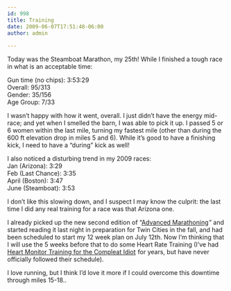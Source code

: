 ```yaml
---
id: 998
title: Training
date: 2009-06-07T17:51:48-06:00
author: admin
  
---
```

Today was the Steamboat Marathon, my 25th! While I finished a tough race in what is an acceptable time:

Gun time (no chips): 3:53:29  
Overall: 95/313  
Gender: 35/156  
Age Group: 7/33

I wasn&#8217;t happy with how it went, overall. I just didn&#8217;t have the energy mid-race; and yet when I smelled the barn, I was able to pick it up. I passed 5 or 6 women within the last mile, turning my fastest mile (other than during the 600 ft elevation drop in miles 5 and 6). While it&#8217;s good to have a finishing kick, I need to have a &#8220;during&#8221; kick as well!

I also noticed a disturbing trend in my 2009 races:  
Jan (Arizona): 3:29  
Feb (Last Chance): 3:35  
April (Boston): 3:47  
June (Steamboat): 3:53

I don&#8217;t like this slowing down, and I suspect I may know the culprit: the last time I did any real training for a race was that Arizona one. 

I already picked up the new second edition of &#8220;[Advanced Marathoning](http://www.amazon.com/gp/product/0736074600?ie=UTF8&tag=digitliken-20&linkCode=as2&camp=1789&creative=9325&creativeASIN=0736074600)<img src="http://www.assoc-amazon.com/e/ir?t=digitliken-20&#038;l=as2&#038;o=1&#038;a=0736074600" width="1" height="1" border="0" alt="" style="border:none !important; margin:0px !important;" />&#8221; and started reading it last night in preparation for Twin Cities in the fall, and had been scheduled to start my 12 week plan on July 12th. Now I&#8217;m thinking that I will use the 5 weeks before that to do some Heart Rate Training (I&#8217;ve had [Heart Monitor Training for the Compleat Idiot](http://www.amazon.com/gp/product/0915297256?ie=UTF8&tag=digitliken-20&linkCode=as2&camp=1789&creative=9325&creativeASIN=0915297256)<img src="http://www.assoc-amazon.com/e/ir?t=digitliken-20&#038;l=as2&#038;o=1&#038;a=0915297256" width="1" height="1" border="0" alt="" style="border:none !important; margin:0px !important;" /> for years, but have never officially followed their schedule). 

I love running, but I think I&#8217;d love it more if I could overcome this downtime through miles 15-18..